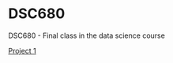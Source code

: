 # DSC680
DSC680 - Final class in the data science course

[Project 1](/Project%201%20-%20Creditcard%20Fraud%20detection/Documentation/README.md)
